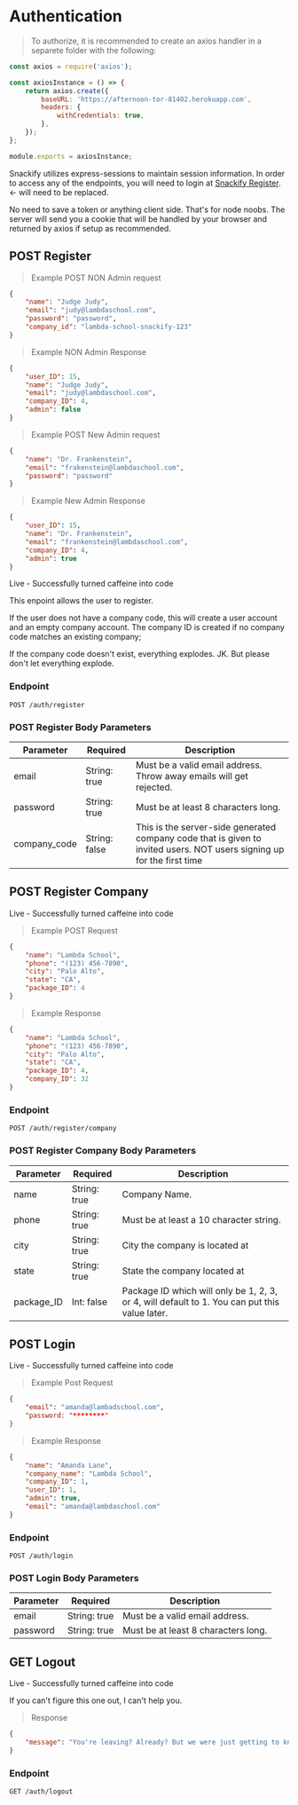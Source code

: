 # Authentication

> To authorize, it is recommended to create an axios handler in a separete folder with the following:

```javascript
const axios = require('axios');

const axiosInstance = () => {
    return axios.create({
        baseURL: 'https://afternoon-tor-81402.herokuapp.com',
        headers: {
            withCredentials: true,
        },
    });
};

module.exports = axiosInstance;
```

Snackify utilizes express-sessions to maintain session information. In order to access any of the endpoints, you will need to login at [Snackify Register](http://snackify.zeit.io). <- will need to be replaced.

No need to save a token or anything client side. That's for node noobs. The server will send you a cookie that will be handled by your browser and returned by axios if setup as recommended.

## POST Register

> Example POST NON Admin request

```json
{
    "name": "Judge Judy",
    "email": "judy@lambdaschool.com",
    "password": "password",
    "company_id": "lambda-school-snackify-123"
}
```

> Example NON Admin Response

```json
{
    "user_ID": 15,
    "name": "Judge Judy",
    "email": "judy@lambdaschool.com",
    "company_ID": 4,
    "admin": false
}
```

> Example POST New Admin request

```json
{
    "name": "Dr. Frankenstein",
    "email": "frakenstein@lambdaschool.com",
    "password": "password"
}
```

> Example New Admin Response

```json
{
    "user_ID": 15,
    "name": "Dr. Frankenstein",
    "email": "frankenstein@lambdaschool.com",
    "company_ID": 4,
    "admin": true
}
```

<aside class="success">
Live - Successfully turned caffeine into code
</aside>

This enpoint allows the user to register.

If the user does not have a company code, this will create a user account and an empty company account. The company ID is created if no company code matches an existing company;

If the company code doesn't exist, everything explodes. JK. But please don't let everything explode.

### Endpoint

`POST /auth/register`

### POST Register Body Parameters

| Parameter    | Required      | Description                                                                                                            |
| ------------ | ------------- | ---------------------------------------------------------------------------------------------------------------------- |
| email        | String: true  | Must be a valid email address. Throw away emails will get rejected.                                                    |
| password     | String: true  | Must be at least 8 characters long.                                                                                    |
| company_code | String: false | This is the server-side generated company code that is given to invited users. NOT users signing up for the first time |

## POST Register Company

<aside class="success">
Live - Successfully turned caffeine into code
</aside>

> Example POST Request

```json
{
    "name": "Lambda School",
    "phone": "(123) 456-7890",
    "city": "Palo Alto",
    "state": "CA",
    "package_ID": 4
}
```

> Example Response

```json
{
    "name": "Lambda School",
    "phone": "(123) 456-7890",
    "city": "Palo Alto",
    "state": "CA",
    "package_ID": 4,
    "company_ID": 32
}
```

### Endpoint

`POST /auth/register/company`

### POST Register Company Body Parameters

| Parameter  | Required     | Description                                                                                   |
| ---------- | ------------ | --------------------------------------------------------------------------------------------- |
| name       | String: true | Company Name.                                                                                 |
| phone      | String: true | Must be at least a 10 character string.                                                       |
| city       | String: true | City the company is located at                                                                |
| state      | String: true | State the company located at                                                                  |
| package_ID | Int: false   | Package ID which will only be 1, 2, 3, or 4, will default to 1. You can put this value later. |

## POST Login

<aside class="success">
Live - Successfully turned caffeine into code
</aside>

> Example Post Request

```json
{
	"email": "amanda@lambadschool.com",
	"password: "********"
}
```

> Example Response

```json
{
    "name": "Amanda Lane",
    "company_name": "Lambda School",
    "company_ID": 1,
    "user_ID": 1,
    "admin": true,
    "email": "amanda@lambdaschool.com"
}
```

### Endpoint

`POST /auth/login`

### POST Login Body Parameters

| Parameter | Required     | Description                         |
| --------- | ------------ | ----------------------------------- |
| email     | String: true | Must be a valid email address.      |
| password  | String: true | Must be at least 8 characters long. |

## GET Logout

<aside class="success">
Live - Successfully turned caffeine into code
</aside>

If you can't figure this one out, I can't help you.

> Response

```json
{
    "message": "You're leaving? Already? But we were just getting to know each other."
}
```

### Endpoint

`GET /auth/logout`
